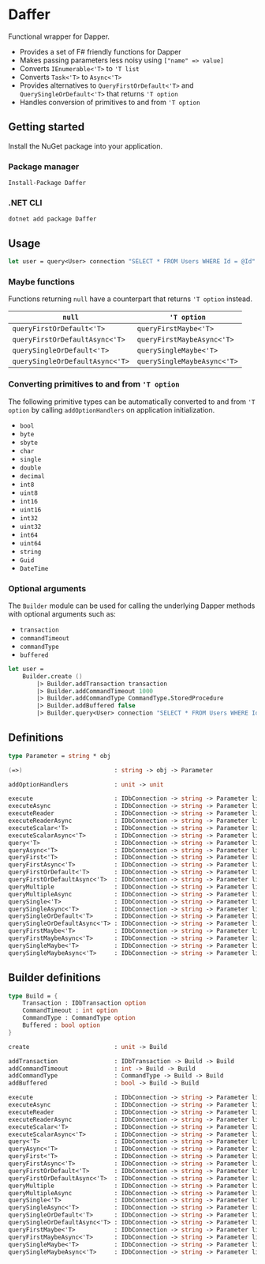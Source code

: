 # Daffer

Functional wrapper for Dapper.

- Provides a set of F# friendly functions for Dapper
- Makes passing parameters less noisy using `["name" => value]`
- Converts `IEnumerable<'T>` to `'T list`
- Converts `Task<'T>` to `Async<'T>`
- Provides alternatives to `QueryFirstOrDefault<'T>` and `QuerySingleOrDefault<'T>` that returns `'T option`
- Handles conversion of primitives to and from `'T option`

## Getting started

Install the NuGet package into your application.

### Package manager

```shell
Install-Package Daffer
```

### .NET CLI

```shell
dotnet add package Daffer
```

## Usage

```fsharp
let user = query<User> connection "SELECT * FROM Users WHERE Id = @Id" ["Id" => 1]
```

### Maybe functions

Functions returning `null` have a counterpart that returns `'T option` instead.

| `null`                          |         `'T option`         |
| --------------------------------|---------------------------- |
| `queryFirstOrDefault<'T>`       | `queryFirstMaybe<'T>`       |
| `queryFirstOrDefaultAsync<'T>`  | `queryFirstMaybeAsync<'T>`  |
| `querySingleOrDefault<'T>`      | `querySingleMaybe<'T>`      |
| `querySingleOrDefaultAsync<'T>` | `querySingleMaybeAsync<'T>` |

### Converting primitives to and from `'T option`

The following primitive types can be automatically converted to and from `'T option` by calling `addOptionHandlers`
on application initialization.

- `bool`
- `byte`
- `sbyte`
- `char`
- `single`
- `double`
- `decimal`
- `int8`
- `uint8`
- `int16`
- `uint16`
- `int32`
- `uint32`
- `int64`
- `uint64`
- `string`
- `Guid`
- `DateTime`

### Optional arguments

The `Builder` module can be used for calling the underlying Dapper methods with optional arguments such as:

- `transaction`
- `commandTimeout`
- `commandType`
- `buffered`

```fsharp
let user =
    Builder.create ()
        |> Builder.addTransaction transaction
        |> Builder.addCommandTimeout 1000
        |> Builder.addCommandType CommandType.StoredProcedure
        |> Builder.addBuffered false
        |> Builder.query<User> connection "SELECT * FROM Users WHERE Id = @Id" ["id" => 1]
```

## Definitions

```fsharp
type Parameter = string * obj

(=>)                          : string -> obj -> Parameter

addOptionHandlers             : unit -> unit

execute                       : IDbConnection -> string -> Parameter list -> int
executeAsync                  : IDbConnection -> string -> Parameter list -> Async<int>
executeReader                 : IDbConnection -> string -> Parameter list -> IDataReader
executeReaderAsync            : IDbConnection -> string -> Parameter list -> Async<IDataReader>
executeScalar<'T>             : IDbConnection -> string -> Parameter list -> 'T
executeScalarAsync<'T>        : IDbConnection -> string -> Parameter list -> Async<'T>
query<'T>                     : IDbConnection -> string -> Parameter list -> 'T list
queryAsync<'T>                : IDbConnection -> string -> Parameter list -> Async<'T list>
queryFirst<'T>                : IDbConnection -> string -> Parameter list -> 'T
queryFirstAsync<'T>           : IDbConnection -> string -> Parameter list -> Async<'T>
queryFirstOrDefault<'T>       : IDbConnection -> string -> Parameter list -> 'T
queryFirstOrDefaultAsync<'T>  : IDbConnection -> string -> Parameter list -> Async<'T>
queryMultiple                 : IDbConnection -> string -> Parameter list -> SqlMapper.GridReader
queryMultipleAsync            : IDbConnection -> string -> Parameter list -> Async<SqlMapper.GridReader>
querySingle<'T>               : IDbConnection -> string -> Parameter list -> 'T
querySingleAsync<'T>          : IDbConnection -> string -> Parameter list -> Async<'T>
querySingleOrDefault<'T>      : IDbConnection -> string -> Parameter list -> 'T
querySingleOrDefaultAsync<'T> : IDbConnection -> string -> Parameter list -> Async<'T>
queryFirstMaybe<'T>           : IDbConnection -> string -> Parameter list -> 'T option
queryFirstMaybeAsync<'T>      : IDbConnection -> string -> Parameter list -> Async<'T option>
querySingleMaybe<'T>          : IDbConnection -> string -> Parameter list -> 'T option
querySingleMaybeAsync<'T>     : IDbConnection -> string -> Parameter list -> Async<'T option>
```

## Builder definitions

```fsharp
type Build = {
    Transaction : IDbTransaction option
    CommandTimeout : int option
    CommandType : CommandType option
    Buffered : bool option
}

create                        : unit -> Build

addTransaction                : IDbTransaction -> Build -> Build
addCommandTimeout             : int -> Build -> Build
addCommandType                : CommandType -> Build -> Build
addBuffered                   : bool -> Build -> Build

execute                       : IDbConnection -> string -> Parameter list -> Build -> int
executeAsync                  : IDbConnection -> string -> Parameter list -> Build -> Async<int>
executeReader                 : IDbConnection -> string -> Parameter list -> Build -> IDataReader
executeReaderAsync            : IDbConnection -> string -> Parameter list -> Build -> Async<IDataReader>
executeScalar<'T>             : IDbConnection -> string -> Parameter list -> Build -> 'T
executeScalarAsync<'T>        : IDbConnection -> string -> Parameter list -> Build -> Async<'T>
query<'T>                     : IDbConnection -> string -> Parameter list -> Build -> 'T list
queryAsync<'T>                : IDbConnection -> string -> Parameter list -> Build -> Async<'T list>
queryFirst<'T>                : IDbConnection -> string -> Parameter list -> Build -> 'T
queryFirstAsync<'T>           : IDbConnection -> string -> Parameter list -> Build -> Async<'T>
queryFirstOrDefault<'T>       : IDbConnection -> string -> Parameter list -> Build -> 'T
queryFirstOrDefaultAsync<'T>  : IDbConnection -> string -> Parameter list -> Build -> Async<'T>
queryMultiple                 : IDbConnection -> string -> Parameter list -> Build -> SqlMapper.GridReader
queryMultipleAsync            : IDbConnection -> string -> Parameter list -> Build -> Async<SqlMapper.GridReader>
querySingle<'T>               : IDbConnection -> string -> Parameter list -> Build -> 'T
querySingleAsync<'T>          : IDbConnection -> string -> Parameter list -> Build -> Async<'T>
querySingleOrDefault<'T>      : IDbConnection -> string -> Parameter list -> Build -> 'T
querySingleOrDefaultAsync<'T> : IDbConnection -> string -> Parameter list -> Build -> Async<'T>
queryFirstMaybe<'T>           : IDbConnection -> string -> Parameter list -> Build -> 'T option
queryFirstMaybeAsync<'T>      : IDbConnection -> string -> Parameter list -> Build -> Async<'T option>
querySingleMaybe<'T>          : IDbConnection -> string -> Parameter list -> Build -> 'T option
querySingleMaybeAsync<'T>     : IDbConnection -> string -> Parameter list -> Build -> Async<'T option>
```
